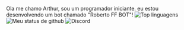 Ola me chamo Arthur, sou um programador iniciante.
eu estou desenvolvendo um bot chamado "Roberto FF BOT"!
![Top linguagens](https://github-readme-stats.vercel.app/api/top-langs/?username=Arthurbatata&layout=compact&theme=dracula)
![Meu status de github](https://github-readme-stats.vercel.app/api?username=Arthurbatata&show_icons=true&theme=dracula)
![Discord](https://discord.c99.nl/widget/theme-3/758423648901529652.png)
